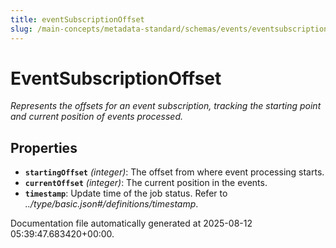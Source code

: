 ```yaml
---
title: eventSubscriptionOffset
slug: /main-concepts/metadata-standard/schemas/events/eventsubscriptionoffset
---
```


# EventSubscriptionOffset

*Represents the offsets for an event subscription, tracking the starting point and current position of events processed.*

## Properties

- **`startingOffset`** *(integer)*: The offset from where event processing starts.
- **`currentOffset`** *(integer)*: The current position in the events.
- **`timestamp`**: Update time of the job status. Refer to *../type/basic.json#/definitions/timestamp*.


Documentation file automatically generated at 2025-08-12 05:39:47.683420+00:00.
